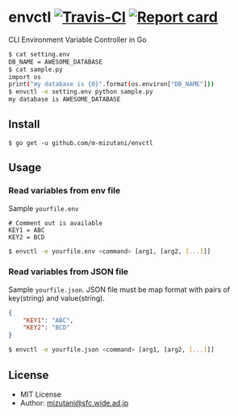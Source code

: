 # envctl [![Travis-CI](https://travis-ci.org/m-mizutani/envctl.svg)](https://travis-ci.org/m-mizutani/envctl) [![Report card](https://goreportcard.com/badge/github.com/m-mizutani/envctl)](https://goreportcard.com/report/github.com/m-mizutani/envctl)

CLI Environment Variable Controller in Go

```sh
$ cat setting.env
DB_NAME = AWESOME_DATABASE
$ cat sample.py
import os
print("my database is {0}".format(os.environ["DB_NAME"]))
$ envctl -e setting.env python sample.py
my database is AWESOME_DATABASE
```

## Install

```
$ go get -u github.com/m-mizutani/envctl
```

## Usage

### Read variables from env file

Sample `yourfile.env`
```
# Comment out is available
KEY1 = ABC
KEY2 = BCD
```

```sh
$ envctl -e yourfile.env <command> [arg1, [arg2, [...]]]
```

### Read variables from JSON file

Sample `yourfile.json`. JSON file must be map format with pairs of key(string) and value(string).
```json
{
    "KEY1": "ABC",
    "KEY2": "BCD"
}
```

```sh
$ envctl -e yourfile.json <command> [arg1, [arg2, [...]]]
```

## License

- MIT License
- Author: mizutani@sfc.wide.ad.jp
